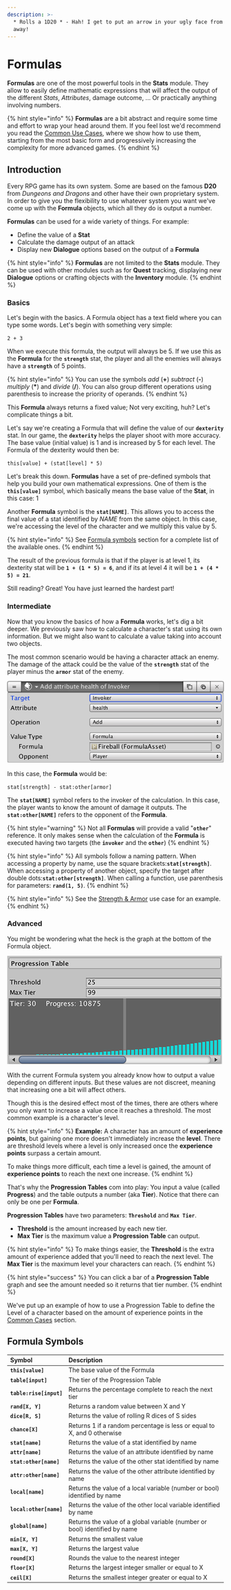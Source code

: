 ```yaml
---
description: >-
  * Rolls a 1D20 * - Hah! I get to put an arrow in your ugly face from 3 miles
  away!
---
```


# Formulas

**Formulas** are one of the most powerful tools in the **Stats** module. They allow to easily define mathematic expressions that will affect the output of the different _Stats_, _Attributes_, damage outcome, ... Or practically anything involving numbers.

{% hint style="info" %}
**Formulas** are a bit abstract and require some time and effort to wrap your head around them. If you feel lost we'd recommend you read the [Common Use Cases](../common-use-cases/), where we show how to use them, starting from the most basic form and progressively increasing the complexity for more advanced games.
{% endhint %}

## Introduction

Every RPG game has its own system. Some are based on the famous **D20** from _Dungeons and Dragons_ and other have their own proprietary system. In order to give you the flexibility to use whatever system you want we've come up with the **Formula** objects, which all they do is output a number.

**Formulas** can be used for a wide variety of things. For example:

* Define the value of a **Stat**
* Calculate the damage output of an attack
* Display new **Dialogue** options based on the output of a **Formula**

{% hint style="info" %}
**Formulas** are not limited to the **Stats** module. They can be used with other modules such as for **Quest** tracking, displaying new **Dialogue** options or crafting objects with the **Inventory** module.
{% endhint %}

### Basics

Let's begin with the basics. A Formula object has a text field where you can type some words. Let's begin with something very simple:

```text
2 + 3
```

When we execute this formula, the output will always be 5. If we use this as the **Formula** for the **`strength`** stat, the player and all the enemies will always have a **`strength`** of 5 points.

{% hint style="info" %}
You can use the symbols _add_ \(**+**\) _subtract_ \(**-**\) _multiply_ \(**\***\) and _divide_ \(**/**\). You can also group different operations using parenthesis to increase the priority of operands.
{% endhint %}

This **Formula** always returns a fixed value; Not very exciting, huh? Let's complicate things a bit.

Let's say we're creating a Formula that will define the value of our **`dexterity`** stat. In our game, the **`dexterity`** helps the player shoot with more accuracy. The base value \(initial value\) is 1 and is increased by 5 for each level. The Formula of the dexterity would then be:

```text
this[value] + (stat[level] * 5)
```

Let's break this down. **Formulas** have a set of pre-defined symbols that help you build your own mathematical expressions. One of them is the **`this[value]`** symbol, which basically means the base value of the **Stat**, in this case: 1

Another **Formula** symbol is the **`stat[NAME]`**. This allows you to access the final value of a stat identified by _NAME_ from the same object. In this case, we're accessing the level of the character and we multiply this value by 5.

{% hint style="info" %}
See [Formula symbols](formulas.md#formula-symbols) section for a complete list of the available ones.
{% endhint %}

The result of the previous formula is that if the player is at level 1, its dexterity stat will be **`1 + (1 * 5) = 6`**, and if its at level 4 it will be **`1 + (4 * 5) = 21`**.

Still reading? Great! You have just learned the hardest part!

### Intermediate

Now that you know the basics of how a **Formula** works, let's dig a bit deeper. We previously saw how to calculate a character's stat using its own information. But we might also want to calculate a value taking into account two objects.

The most common scenario would be having a character attack an enemy. The damage of the attack could be the value of the **`strength`** stat of the player minus the **`armor`** stat of the enemy. 

![\(Example of an Action using a Target and an Opponent field for the Formula\)](../../../.gitbook/assets/stats-formula-targets.png)

In this case, the **Formula** would be:

```text
stat[strength] - stat:other[armor]
```

The **`stat[NAME]`** symbol refers to the invoker of the calculation. In this case, the player wants to know the amount of damage it outputs. The **`stat:other[NAME]`** refers to the opponent of the **Formula**.

{% hint style="warning" %}
Not all **Formulas** will provide a valid "**`other`**" reference. It only makes sense when the calculation of the **Formula** is executed having two targets \(the **`invoker`** and the **`other`**\)
{% endhint %}

{% hint style="info" %}
All symbols follow a naming pattern. When accessing a property by name, use the square brackets:**`stat[strength]`**. When accessing a property of another object, specify the target after double dots:**`stat:other[strength]`**. When calling a function, use parenthesis for parameters: **`rand(1, 5)`**.
{% endhint %}

{% hint style="info" %}
See the [Strength & Armor](../common-use-cases/strength-and-armor.md) use case for an example.
{% endhint %}

### Advanced

You might be wondering what the heck is the graph at the bottom of the Formula object.

![\(Progression Table\)](../../../.gitbook/assets/progression-table.png)

  
With the current Formula system you already know how to output a value depending on different inputs. But these values are not discreet, meaning that increasing one a bit will affect others.

Though this is the desired effect most of the times, there are others where you only want to increase a value once it reaches a threshold. The most common example is a character's level.

{% hint style="info" %}
**Example:** A character has an amount of **experience points**, but gaining one more doesn't immediately increase the **level**. There are threshold levels where a level is only increased once the **experience points** surpass a certain amount.

To make things more difficult, each time a level is gained, the amount of **experience points** to reach the next one increase.
{% endhint %}

That's why the **Progression Tables** com into play: You input a value \(called **Progress**\) and the table outputs a number \(aka **Tier**\). Notice that there can only be one per **Formula**.

**Progression Tables** have two parameters: **`Threshold`** and **`Max Tier`**. 

* **Threshold** is the amount increased by each new tier.
* **Max Tier** is the maximum value a **Progression Table** can output.

{% hint style="info" %}
To make things easier, the **Threshold** is the extra amount of experience added that you'll need to reach the next level. The **Max Tier** is the maximum level your characters can reach.
{% endhint %}

{% hint style="success" %}
You can click a bar of a **Progression Table** graph and see the amount needed so it returns that tier number.
{% endhint %}

We've put up an example of how to use a Progression Table to define the Level of a character based on the amount of experience points in the [Common Cases](../common-use-cases/levels-and-xp.md) section.

## Formula Symbols

| Symbol | Description |
| :--- | :--- |
| **`this[value]`** | The base value of the Formula |
| **`table[input]`** | The tier of the Progression Table |
| **`table:rise[input]`** | Returns the percentage complete to reach the next tier |
| **`rand[X, Y]`** | Returns a random value between X and Y |
| **`dice[R, S]`** | Returns the value of rolling R dices of S sides |
| **`chance[X]`** | Returns 1 if a random percentage is less or equal to X, and 0 otherwise |
| **`stat[name]`** | Returns the value of a stat identified by name |
| **`attr[name]`** | Returns the value of an attribute identified by name |
| **`stat:other[name]`** | Returns the value of the other stat identified by name |
| **`attr:other[name]`** | Returns the value of the other attribute identified by name |
| **`local[name]`** | Returns the value of a local variable \(number or bool\) identified by name |
| **`local:other[name]`** | Returns the value of the other local variable identified by name |
| **`global[name]`** | Returns the value of a global variable \(number or bool\) identified by name |
| **`min[X, Y]`** | Returns the smallest value |
| **`max[X, Y]`** | Returns the largest value |
| **`round[X]`** | Rounds the value to the nearest integer |
| **`floor[X]`** | Returns the largest integer smaller or equal to X |
| **`ceil[X]`** | Returns the smallest integer greater or equal to X |

